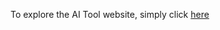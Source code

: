 To explore the AI Tool website, simply click [here]("https://anoirelgueddar.github.io/Website_template/")
